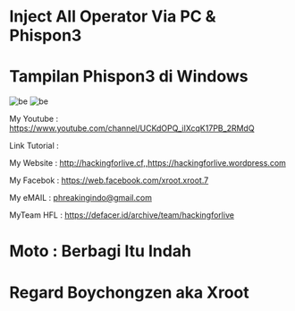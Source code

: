 # Inject All Operator  Via PC & Phispon3 


# Tampilan Phispon3 di Windows
![be](https://raw.githubusercontent.com/boychongzen18/InjectPC/master/Screenshot_1.png)
![be](https://raw.githubusercontent.com/boychongzen18/InjectPC/master/Screenshot_2.png)


My Youtube    : https://www.youtube.com/channel/UCKdOPQ_iIXcqK17PB_2RMdQ

Link Tutorial : 

My Website    : http://hackingforlive.cf,,https://hackingforlive.wordpress.com

My Facebok    : https://web.facebook.com/xroot.xroot.7

My eMAIL      : phreakingindo@gmail.com

MyTeam HFL    : https://defacer.id/archive/team/hackingforlive

# Moto : Berbagi Itu Indah

# Regard Boychongzen aka Xroot
